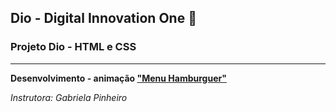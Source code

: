 ## Dio - Digital Innovation One 📰
### Projeto Dio - HTML e CSS 
---
**Desenvolvimento - animação ["Menu Hamburguer"](https://ktineu.github.io/animation/)**

*Instrutora: Gabriela Pinheiro*
